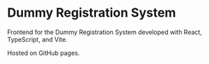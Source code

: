 # Dummy Registration System

Frontend for the Dummy Registration System developed with React, TypeScript, and Vite.

Hosted on GitHub pages.
